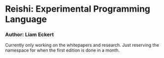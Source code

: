 # Reishi: Experimental Programming Language
### Author: Liam Eckert
Currently only working on the whitepapers and research. Just reserving the namespace for when the first edition is done in a month.
